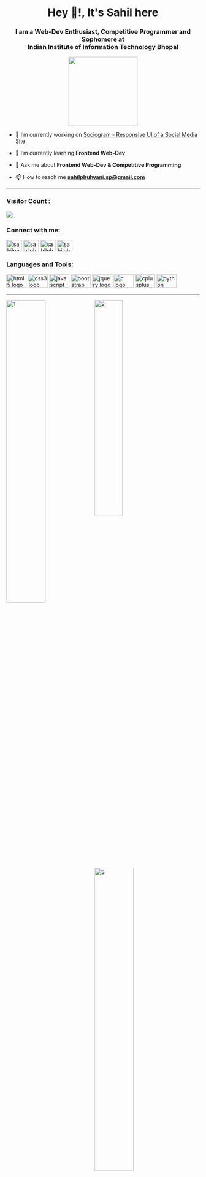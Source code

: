<h1 align="center">Hey 👋!, It's Sahil here</h1>
<h3 align="center">I am a Web-Dev Enthusiast, Competitive Programmer and Sophomore at <br>Indian Institute of Information Technology Bhopal</h3>
<div align="center" >
  <img height="180" src="https://media.giphy.com/media/qgQUggAC3Pfv687qPC/giphy.gif"  />
</div>

- 🔭 I’m currently working on [Sociogram - Responsive UI of a Social Media Site](https://github.com/sahilphulwani23/Sociogram)

- 🌱 I’m currently learning **Frontend Web-Dev**

- 💬 Ask me about **Frontend Web-Dev & Competitive Programming**

- 📫 How to reach me **sahilphulwani.sp@gmail.com**

<hr>
<h3 align="left">Visitor Count :</h3>


<div align="left">
  <img src="https://profile-counter.glitch.me/sahilphulwani23/count.svg?"  />
</div>

<h3 align="left">Connect with me:</h3>

<p align="left">
<a href="https://linkedin.com/in/sahilphulwani23" target="blank"><img align="center" src="https://raw.githubusercontent.com/rahuldkjain/github-profile-readme-generator/master/src/images/icons/Social/linked-in-alt.svg" alt="sahilphulwani23" height="30" width="40" /></a>
<a href="https://instagram.com/sahilphulwani2324" target="blank"><img align="center" src="https://raw.githubusercontent.com/rahuldkjain/github-profile-readme-generator/master/src/images/icons/Social/instagram.svg" alt="sahilphulwani2324" height="30" width="40" /></a>
<a href="https://www.codechef.com/users/sahilph23" target="blank"><img align="center" src="https://cdn.codechef.com/images/cc-logo-mobile-1.svg" alt="sahilph23" height="30" width="40" /></a>
<a href="https://www.hackerrank.com/sahilphulwani_sp" target="blank"><img align="center" src="https://raw.githubusercontent.com/rahuldkjain/github-profile-readme-generator/master/src/images/icons/Social/hackerrank.svg" alt="sahilphulwani_sp" height="30" width="40" /></a>
</p>

<h3 align="left">Languages and Tools:</h3>
<div align="left">
  <img src="https://cdn.jsdelivr.net/gh/devicons/devicon/icons/html5/html5-original.svg" height="35" width="52" alt="html5 logo"  />
  <img src="https://cdn.jsdelivr.net/gh/devicons/devicon/icons/css3/css3-original.svg" height="35" width="52" alt="css3 logo"  />
  <img src="https://cdn.jsdelivr.net/gh/devicons/devicon/icons/javascript/javascript-original.svg" height="35" width="52" alt="javascript logo"  />
  <img src="https://cdn.jsdelivr.net/gh/devicons/devicon/icons/bootstrap/bootstrap-original.svg" height="35" width="52" alt="bootstrap logo"  />
  <img src="https://cdn.jsdelivr.net/gh/devicons/devicon/icons/jquery/jquery-original.svg" height="35" width="52" alt="jquery logo"  />
  <img src="https://cdn.jsdelivr.net/gh/devicons/devicon/icons/c/c-original.svg" height="35" width="52" alt="c logo"  />
  <img src="https://cdn.jsdelivr.net/gh/devicons/devicon/icons/cplusplus/cplusplus-original.svg" height="35" width="52" alt="cplusplus logo"  />
  <img src="https://cdn.jsdelivr.net/gh/devicons/devicon/icons/python/python-original.svg" height="35" width="52" alt="python logo"  />
</div>
<hr>

   <img align=left src="https://github-readme-stats.vercel.app/api?username=sahilphulwani23&theme=radical&show_icons=true"  display=inline width=45% height=auto  alt="1" >
   <img src="https://github-readme-stats.vercel.app/api/top-langs/?username=sahilphulwani23&theme=radical&layout=compact&hide=Jupyter%20Notebook"  display=inline width=38% height=auto  alt="2" >

   <img align="center" src="https://github-readme-streak-stats.herokuapp.com/?user=sahilphulwani23&theme=tokyonight"  display=inline width=45% height=auto alt="3" >

